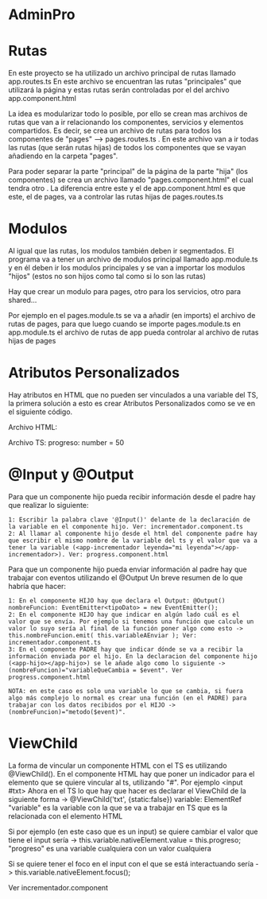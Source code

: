 # AdminPro

# Rutas
En este proyecto se ha utilizado un archivo principal de rutas llamado app.routes.ts
En este archivo se encuentran las rutas "principales" que utilizará la página y estas rutas serán controladas por el <router-outlet> del archivo app.component.html

La idea es modularizar todo lo posible, por ello se crean mas archivos de rutas que van a ir relacionando los componentes, servicios y elementos compartidos.
Es decir, se crea un archivo de rutas para todos los componentes de "pages" --> pages.routes.ts . En este archivo van a ir todas las rutas (que serán rutas hijas) de todos los componentes que se vayan añadiendo en la carpeta "pages". 

Para poder separar la parte "principal" de la página de la parte "hija" (los componentes) se crea un archivo llamado "pages.component.html" el cual tendra otro <router-outlet>. La diferencia entre este y el de app.component.html es que este, el de pages, va a controlar las rutas hijas de pages.routes.ts


# Modulos
Al igual que las rutas, los modulos también deben ir segmentados.
El programa va a tener un archivo de modulos principal llamado app.module.ts y en él deben ir los modulos principales y se van a importar los modulos "hijos" (estos no son hijos como tal como si lo son las rutas)

Hay que crear un modulo para pages, otro para los servicios, otro para shared...

Por ejemplo en el pages.module.ts se va a añadir (en imports) el archivo de rutas de pages, para que luego cuando se importe pages.module.ts en app.module.ts el archivo de rutas de app pueda controlar al archivo de rutas hijas de pages

# Atributos Personalizados
Hay atributos en HTML que no pueden ser vinculados a una variable del TS, la primera solución a esto es crear Atributos Personalizados como se ve en el siguiente código.

Archivo HTML:
<div class="progress">
    <!-- aria-valuenow es la propiedad que controla el punto de progreso de la barra de progreso.
        Por defecto no se le puede vincular a una variable de ts, saltaria un error de "Error: Template parse"
        En estos casos se puede añadir [attr.nombrePropiedad]="variable" y ahora si se puede controlar. NOTA: si la propiedad esta separa con "-" aqui se pone una mayuscula solo -->
    <div class="progress-bar progress-bar-striped progress-bar-animated" role="progressbar" [attr.ariaValuenow]="progreso"          aria-valuenow="50" aria-valuemin="0" aria-valuemax="100" [style.width]="progreso + '%'">
    </div>
</div>

Archivo TS:
    progreso: number = 50

# @Input y @Output
Para que un componente hijo pueda recibir información desde el padre hay que realizar lo siguiente:

    1: Escribir la palabra clave '@Input()' delante de la declaración de la variable en el componente hijo. Ver: incrementador.component.ts
    2: Al llamar al componente hijo desde el html del componente padre hay que escribir el mismo nombre de la variable del ts y el valor que va a tener la variable (<app-incrementador leyenda="mi leyenda"></app-incrementador>). Ver: progress.component.html

Para que un componente hijo pueda enviar información al padre hay que trabajar con eventos utilizando el @Output
Un breve resumen de lo que habría que hacer:

    1: En el componente HIJO hay que declara el Output: @Output() nombreFuncion: EventEmitter<tipoDato> = new EventEmitter();
    2: En el componente HIJO hay que indicar en algún lado cuál es el valor que se envía. Por ejemplo si tenemos una función que calcule un valor lo suyo sería al final de la función poner algo como esto -> this.nombreFuncion.emit( this.variableAEnviar ); Ver: incrementador.component.ts
    3: En el componente PADRE hay que indicar dónde se va a recibir la información enviada por el hijo. En la declaracion del componente hijo (<app-hijo></app-hijo>) se le añade algo como lo siguiente -> (nombreFuncion)="variableQueCambia = $event". Ver progress.component.html

    NOTA: en este caso es solo una variable lo que se cambia, si fuera algo más complejo lo normal es crear una función (en el PADRE) para trabajar con los datos recibidos por el HIJO -> (nombreFuncion)="metodo($event)". 

# ViewChild
La forma de vincular un componente HTML con el TS es utilizando @ViewChild().
En el componente HTML hay que poner un indicador para el elemento que se quiere vincular al ts, utilizando "#". Por ejemplo <input #txt>
Ahora en el TS lo que hay que hacer es declarar el ViewChild de la siguiente forma -> @ViewChild('txt', {static:false}) variable: ElementRef
"variable" es la variable con la que se va a trabajar en TS que es la relacionada con el elemento HTML

Si por ejemplo (en este caso que es un input) se quiere cambiar el valor que tiene el input sería -> this.variable.nativeElement.value = this.progreso; "progreso" es una variable cualquiera con un valor cualquiera

Si se quiere tener el foco en el input con el que se está interactuando sería -> this.variable.nativeElement.focus();

Ver incrementador.component